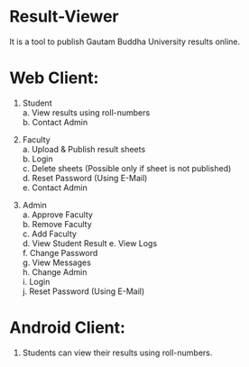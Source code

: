 # Result-Viewer
It is a tool to publish Gautam Buddha University results online.

# Web Client:  

1. Student  
  a. View results using roll-numbers  
  b. Contact Admin  

2. Faculty  
  a. Upload & Publish result sheets    
  b. Login  
  c. Delete sheets (Possible only if sheet is not published)  
  d. Reset Password (Using E-Mail)  
  e. Contact Admin  

3. Admin  
  a. Approve Faculty  
  b. Remove Faculty  
  c. Add Faculty  
  d. View Student Result 
  e. View Logs  
  f. Change Password  
  g. View Messages  
  h. Change Admin  
  i. Login  
  j. Reset Password (Using E-Mail)  

# Android Client:     
1. Students can view their results using roll-numbers.  


